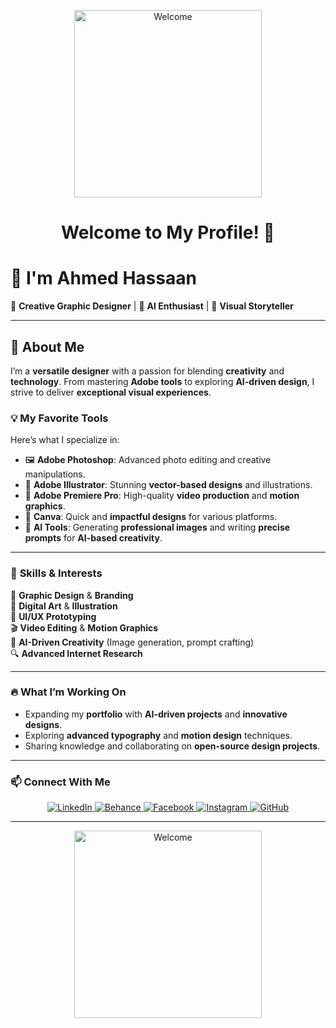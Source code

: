 <p align="center">
  <img src="https://media0.giphy.com/media/v1.Y2lkPTc5MGI3NjExNDdtMnA0bDlyMW96dGh3Y3BjaGx3aXRrcDBhNGZ3MWxnNmdjcDFiNCZlcD12MV9pbnRlcm5hbF9naWZfYnlfaWQmY3Q9cw/3V8ZFX5BSD30JN0xRx/giphy.gif" alt="Welcome" width="300"/>
</p>

<h1 align="center">Welcome to My Profile! 👋</h1>
<p align="center">
 
</p>



# 👋 I'm **Ahmed Hassaan**  
🎨 **Creative Graphic Designer** | 🧠 **AI Enthusiast** | 🎥 **Visual Storyteller**  

---

## 🚀 **About Me**  
I’m a **versatile designer** with a passion for blending **creativity** and **technology**. From mastering **Adobe tools** to exploring **AI-driven design**, I strive to deliver **exceptional visual experiences**.

### 💡 **My Favorite Tools**  
Here’s what I specialize in:  
- 🖼️ **Adobe Photoshop**: Advanced photo editing and creative manipulations.  
- 🎨 **Adobe Illustrator**: Stunning **vector-based designs** and illustrations.  
- 🎥 **Adobe Premiere Pro**: High-quality **video production** and **motion graphics**.  
- 🌟 **Canva**: Quick and **impactful designs** for various platforms.  
- 🤖 **AI Tools**: Generating **professional images** and writing **precise prompts** for **AI-based creativity**.

---

### 🌟 **Skills & Interests**  
💼 **Graphic Design** & **Branding**  
🎨 **Digital Art** & **Illustration**  
📱 **UI/UX Prototyping**  
🎬 **Video Editing** & **Motion Graphics**  
🤖 **AI-Driven Creativity** (Image generation, prompt crafting)  
🔍 **Advanced Internet Research**

---

### 🔥 **What I’m Working On**  
- Expanding my **portfolio** with **AI-driven projects** and **innovative designs**.  
- Exploring **advanced typography** and **motion design** techniques.  
- Sharing knowledge and collaborating on **open-source design projects**.  

---

### 📫 **Connect With Me**  
<p align="center">
  <a href="https://www.linkedin.com/in/ahmeedhassaan0/">
    <img src="https://img.shields.io/badge/LinkedIn-0077B5?style=for-the-badge&logo=linkedin&logoColor=white" alt="LinkedIn"/>
  </a>
  <a href="https://www.behance.net/ahmedhassan325">
    <img src="https://img.shields.io/badge/Behance-1769FF?style=for-the-badge&logo=behance&logoColor=white" alt="Behance"/>
  </a>
  <a href="https://www.facebook.com/ahmd.hsan2/">
    <img src="https://img.shields.io/badge/Facebook-1877F2?style=for-the-badge&logo=facebook&logoColor=white" alt="Facebook"/>
  </a>
  <a href="https://www.instagram.com/aa7maa/">
    <img src="https://img.shields.io/badge/Instagram-E4405F?style=for-the-badge&logo=instagram&logoColor=white" alt="Instagram"/>
  </a>
  <a href="https://github.com/AhmedHassaan1">
    <img src="https://img.shields.io/badge/GitHub-181717?style=for-the-badge&logo=github&logoColor=white" alt="GitHub"/>
  </a>
</p>


---

<p align="center">
  <img src="https://media3.giphy.com/media/v1.Y2lkPTc5MGI3NjExcTNsMHprbzhhYWludGZwYXA5enBud2pkNzFnczdyY2swdjdhOGVkMiZlcD12MV9pbnRlcm5hbF9naWZfYnlfaWQmY3Q9Zw/flwm64lGN9ejwtbyCp/giphy.gif" alt="Welcome" width="300"/>
</p>

